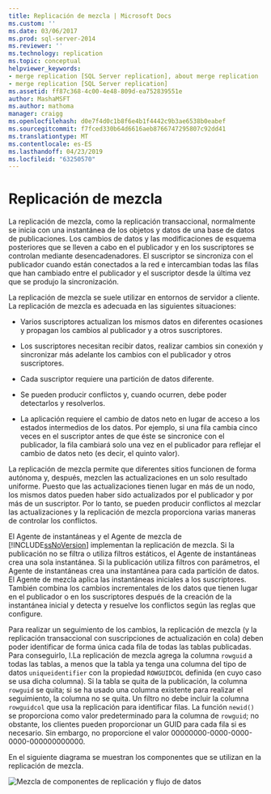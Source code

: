 ```yaml
---
title: Replicación de mezcla | Microsoft Docs
ms.custom: ''
ms.date: 03/06/2017
ms.prod: sql-server-2014
ms.reviewer: ''
ms.technology: replication
ms.topic: conceptual
helpviewer_keywords:
- merge replication [SQL Server replication], about merge replication
- merge replication [SQL Server replication]
ms.assetid: ff87c368-4c00-4e48-809d-ea752839551e
author: MashaMSFT
ms.author: mathoma
manager: craigg
ms.openlocfilehash: d0e7f4d0c1b8f6e4b1f4442c9b3ae6538b0eabef
ms.sourcegitcommit: f7fced330b64d6616aeb8766747295807c92dd41
ms.translationtype: MT
ms.contentlocale: es-ES
ms.lasthandoff: 04/23/2019
ms.locfileid: "63250570"
---
```

# <a name="merge-replication"></a>Replicación de mezcla
  La replicación de mezcla, como la replicación transaccional, normalmente se inicia con una instantánea de los objetos y datos de una base de datos de publicaciones. Los cambios de datos y las modificaciones de esquema posteriores que se lleven a cabo en el publicador y en los suscriptores se controlan mediante desencadenadores. El suscriptor se sincroniza con el publicador cuando están conectados a la red e intercambian todas las filas que han cambiado entre el publicador y el suscriptor desde la última vez que se produjo la sincronización.  
  
 La replicación de mezcla se suele utilizar en entornos de servidor a cliente. La replicación de mezcla es adecuada en las siguientes situaciones:  
  
-   Varios suscriptores actualizan los mismos datos en diferentes ocasiones y propagan los cambios al publicador y a otros suscriptores.  
  
-   Los suscriptores necesitan recibir datos, realizar cambios sin conexión y sincronizar más adelante los cambios con el publicador y otros suscriptores.  
  
-   Cada suscriptor requiere una partición de datos diferente.  
  
-   Se pueden producir conflictos y, cuando ocurren, debe poder detectarlos y resolverlos.  
  
-   La aplicación requiere el cambio de datos neto en lugar de acceso a los estados intermedios de los datos. Por ejemplo, si una fila cambia cinco veces en el suscriptor antes de que éste se sincronice con el publicador, la fila cambiará solo una vez en el publicador para reflejar el cambio de datos neto (es decir, el quinto valor).  
  
 La replicación de mezcla permite que diferentes sitios funcionen de forma autónoma y, después, mezclen las actualizaciones en un solo resultado uniforme. Puesto que las actualizaciones tienen lugar en más de un nodo, los mismos datos pueden haber sido actualizados por el publicador y por más de un suscriptor. Por lo tanto, se pueden producir conflictos al mezclar las actualizaciones y la replicación de mezcla proporciona varias maneras de controlar los conflictos.  
  
 El Agente de instantáneas y el Agente de mezcla de [!INCLUDE[ssNoVersion](../../../includes/ssnoversion-md.md)] implementan la replicación de mezcla. Si la publicación no se filtra o utiliza filtros estáticos, el Agente de instantáneas crea una sola instantánea. Si la publicación utiliza filtros con parámetros, el Agente de instantáneas crea una instantánea para cada partición de datos. El Agente de mezcla aplica las instantáneas iniciales a los suscriptores. También combina los cambios incrementales de los datos que tienen lugar en el publicador o en los suscriptores después de la creación de la instantánea inicial y detecta y resuelve los conflictos según las reglas que configure.  
  
 Para realizar un seguimiento de los cambios, la replicación de mezcla (y la replicación transaccional con suscripciones de actualización en cola) deben poder identificar de forma única cada fila de todas las tablas publicadas. Para conseguirlo, l.La replicación de mezcla agrega la columna `rowguid` a todas las tablas, a menos que la tabla ya tenga una columna del tipo de datos `uniqueidentifier` con la propiedad `ROWGUIDCOL` definida (en cuyo caso se usa dicha columna). Si la tabla se quita de la publicación, la columna `rowguid` se quita; si se ha usado una columna existente para realizar el seguimiento, la columna no se quita. Un filtro no debe incluir la columna `rowguidcol` que usa la replicación para identificar filas. La función `newid()` se proporciona como valor predeterminado para la columna de `rowguid`; no obstante, los clientes pueden proporcionar un GUID para cada fila si es necesario. Sin embargo, no proporcione el valor 00000000-0000-0000-0000-000000000000.  
  
 En el siguiente diagrama se muestran los componentes que se utilizan en la replicación de mezcla.  
  
 ![Mezcla de componentes de replicación y flujo de datos](../media/merge.gif "Mezcla de componentes de replicación y flujo de datos")  
  
  
